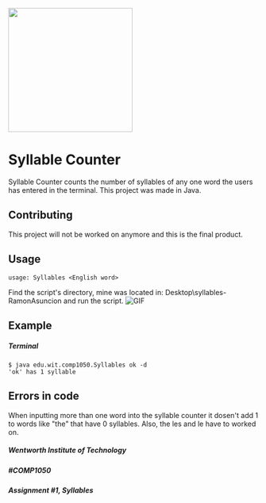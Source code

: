 [<img src="https://3.bp.blogspot.com/-0WUVUcPxXh4/XJsF47nfOLI/AAAAAAAAFks/7yi8doOzsX8M7YbkDnyoq5wrAzYeCeV3ACLcBGAs/s1600/building%2Bblocks%2BTerri%2527s%2BTeaching%2BTreasures.png" width="250"/>](image.png)

# Syllable Counter

Syllable Counter counts the number of syllables of any one word the users has entered in the terminal. This project was made in Java. 


## Contributing

This project will not be worked on anymore and this is the final product. 

## Usage

```
usage: Syllables <English word>
```


Find the script's directory, mine was located in: Desktop\syllables-RamonAsuncion and run the script.
![GIF](http://g.recordit.co/F4CBw3kTKD.gif)

## Example 
##### Terminal
```
$ java edu.wit.comp1050.Syllables ok -d
'ok' has 1 syllable
```

## Errors in code

When inputting more than one word into the syllable counter it dosen't add 1 to 
words like "the" that have 0 syllables. Also, the les and le have to worked on. 

##### Wentworth Institute of Technology
##### #COMP1050
##### Assignment #1, Syllables
